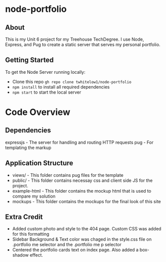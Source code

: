 # node-portfolio

## About
This is my Unit 6 project for my Treehouse TechDegree. I use Node, Express, and Pug to create a static server that serves my personal portfolio. 

## Getting Started
To get the Node Server running locally:
- Clone this repo ```gh repo clone twhitelow1/node-portfolio```
- ```npm install``` to install all required dependencies
- ```npm start``` to start the local server

# Code Overview
## Dependencies
expressjs - The server for handling and routing HTTP requests
pug - For templating the markup

## Application Structure
- views/ - This folder contains pug files for the template
- public/ - This folder contains necessay css and client side JS for the project. 
- example-html - This folder contains the mockup html that is used to compare my solution
- mockups - This folder contains the mockups for the final look of this site

## Extra Credit
- Added custom photo and style to the 404 page. Custom CSS was added for this formatting
- Sidebar Background & Text color was chaged in the style.css file on .portfolio me  selector and the .portfolio me p selector
- Centered the portfolio cards text on index page. Also added a box-shadow effect.